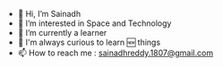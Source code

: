 - 👋 Hi, I’m Sainadh
- 👀 I’m interested in Space and Technology
- 🌱 I’m currently a learner 
- 📝 I'm always curious to learn 🆕 things
- 📫 How to reach me : sainadhreddy.1807@gmail.com

<!---
Sainadh-1807/Sainadh-1807 is a ✨ special ✨ repository because its `README.md` (this file) appears on your GitHub profile.
You can click the Preview link to take a look at your changes.
--->
